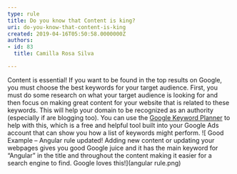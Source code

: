 ```yaml
---
type: rule
title: Do you know that Content is king?
uri: do-you-know-that-content-is-king
created: 2019-04-16T05:50:58.0000000Z
authors:
- id: 83
  title: Camilla Rosa Silva

---
```


Content is essential! If you want to be found in the top results on Google, you must choose the best keywords for your target audience. First, you must do some research on what your target audience is looking for and then focus on making great content for your website that is related to these keywords. This will help your domain to be recognized as an authority (especially if are blogging too). You can use the [Google Keyword Planner](https://ads.google.com/intl/en_au/home/tools/keyword-planner/) to help with this, which is a free and helpful tool built into your Google Ads account that can show you how a list of keywords might perform.
 ![ Good Example – Angular rule updated! Adding new content or updating your webpages gives you good Google juice and it has the main keyword for “Angular” in the title and throughout the content making it easier for a search engine to find. Google loves this!](angular rule.png)
